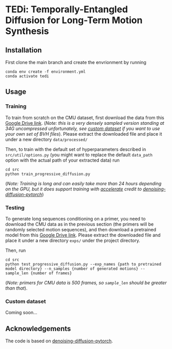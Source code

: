 # TEDi: Temporally-Entangled Diffusion for Long-Term Motion Synthesis


## Installation

First clone the main branch and create the envrionment by running

```
conda env create -f environment.yml
conda activate tedi
```

## Usage

### Training
To train from scratch on the CMU dataset, first download the data from this [Google Drive link](https://drive.google.com/file/d/1lYNBCkdYZwGeOoyO2MKkiWDR-87xAYpU/view?usp=sharing). (_Note: this is a very densely sampled version standing at 34G uncompressed unfortunately, see [custom dataset](#custom-dataset) if you want to use your own set of BVH files_). Please extract the downloaded file and place it under a new directory  ```data/processed/```

Then, to train with the default set of hyperparameters described in ```src/util/options.py``` (you might want to replace the default ```data_path``` option with the actual path of your extracted data) run

```
cd src
python train_progressive_diffusion.py
```
(_Note: Training is long and can easily take more than 24 hours depending on the GPU, but it does support training with [accelerate](https://huggingface.co/docs/accelerate/) credit to [denoising-diffusion-pytorch](https://github.com/lucidrains/denoising-diffusion-pytorch)_)

### Testing
To generate long sequences conditioning on a primer, you need to download the CMU data as in the previous section (the primers will be randomly selected motion sequences), and then download a pretrained model from this [Google Drive link](https://drive.google.com/file/d/17_Eqp1pScQuB8sSomBmWOL9GzKtT7b-9/view?usp=sharing). Please extract the downloaded file and place it under a new directory ```exps/``` under the project directory.

Then, run 
```
cd src
python test_progressive_diffusion.py --exp_names {path to pretrained model directory} --n_samples {number of generated motions} --sample_len {number of frames}
```
 (_Note: primers for CMU data is 500 frames, so ```sample_len``` should be greater than that_). 

### Custom dataset
Coming soon...

## Acknowledgements
The code is based on [denoising-diffusion-pytorch](https://github.com/lucidrains/denoising-diffusion-pytorch).
